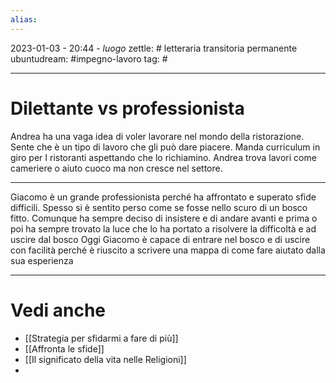 ```yaml
---
alias: 
---
```

2023-01-03 - 20:44 - *luogo*
zettle: # letteraria transitoria permanente
ubuntudream: #impegno-lavoro
tag: #

---
# Dilettante vs professionista
Andrea ha una vaga idea di voler lavorare nel mondo della ristorazione.
Sente che è un tipo di lavoro che gli può dare piacere.
Manda curriculum in giro per I ristoranti aspettando che lo richiamino.
Andrea trova lavori come cameriere o aiuto cuoco ma non cresce nel settore.

---
Giacomo è un grande professionista perché ha affrontato e superato sfide difficili.
Spesso si è sentito perso come se fosse nello scuro di un bosco fitto.
Comunque ha sempre deciso di insistere e di andare avanti e prima o poi ha sempre trovato la luce che lo ha portato a risolvere la difficoltà e ad uscire dal bosco
Oggi Giacomo è capace di entrare nel bosco e di uscire con facilità perché è riuscito a scrivere una mappa di come fare aiutato dalla sua esperienza



---
# Vedi anche
- [[Strategia per sfidarmi a fare di più]]
- [[Affronta le sfide]]
- [[Il significato della vita nelle Religioni]]
- 
